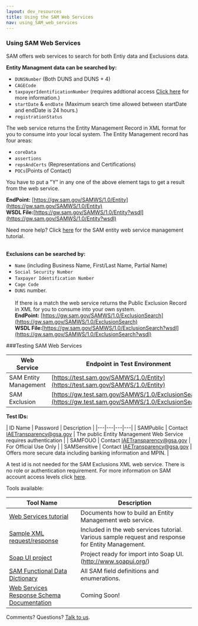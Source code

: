 ```yaml
---
layout: dev_resources
title: Using the SAM Web Services
nav: using_SAM_web_services
---
```

### Using SAM Web Services 
SAM offers web services to search for both Entiy data and Exclusions data.<br>

<b>Entity Managment data can be searched by:</b><br>

* ```DUNSNumber``` (Both DUNS and DUNS + 4)
* ```CAGECode```
* ```taxpayerIdentificationNumber``` (requires addtional access  [Click here](/developer_resources/Access_SAM_data.html "Data Access") for more information.)<br>
* ```startDate``` & ```endDate``` (Maximum search time allowed between startDate and endDate is 24 hours.)
* ```registrationStatus```

The web service returns the Entity Management Record in XML format for you to consume into your local system. The Entity Management record has four areas:<br>
* ```coreData```<br>
* ```assertions```<br>
* ```repsAndCerts``` (Representations and Certifications)<br>
* ```POCs```(Points of Contact)<br>

You have to put a "Y" in any one of the above element tags to get a result from the web service. <br>

<b>EndPoint:</b> [https://gw.sam.gov/SAMWS/1.0/Entity](https://gw.sam.gov/SAMWS/1.0/Entity)<br>
<b>WSDL File:</b>[https://gw.sam.gov/SAMWS/1.0/Entity?wsdl](https://gw.sam.gov/SAMWS/1.0/Entity?wsdl)

Need more help? Click [here](https://github.com/GSA/IAE-Architecture/tree/master/as-is/tech-docs/SAM) for the SAM entity web service management tutorial.<br> <br>

<b>Exclusions can be searched by:</b> <br>
* ```Name``` (including Business Name, First/Last Name, Partial Name)<br>
* ```Social Security Number```<br>
* ```Taxpayer Identification Number```<br>
* ```Cage Code```<br>
* ```DUNS``` number.<br> <br>If there is a match the web service returns the Public Exclusion Record in XML for you to consume into your own system.<br>
<b>EndPoint:</b> [https://gw.sam.gov/SAMWS/1.0/ExclusionSearch](https://gw.sam.gov/SAMWS/1.0/ExclusionSearch) <br>
<b>WSDL File:</b>[https://gw.sam.gov/SAMWS/1.0/ExclusionSearch?wsdl](https://gw.sam.gov/SAMWS/1.0/ExclusionSearch?wsdl)


###Testing SAM Web Services

| Web Service | Endpoint in Test Environment |
|---|---|
| SAM Entity Management |[https://test.sam.gov/SAMWS/1.0/Entity](https://test.sam.gov/SAMWS/1.0/Entity)|
| SAM Exclusion |[https://gw.test.sam.gov/SAMWS/1.0/ExclusionSearch](https://gw.test.sam.gov/SAMWS/1.0/ExclusionSearch)|



<b>Test IDs:</b>

| ID Name | Password | Description | 
|---|---|---|---|
| SAMPublic | Contact IAETransparency@gsa.gov | The public Entity Management Web Service requires authentication |
| SAMFOUO | Contact IAETransparency@gsa.gov | For Official Use Only | 
| SAMSensitive | Contact IAETransparency@gsa.gov | Offers more secure data including banking information and MPIN. |

A test id is not needed for the SAM Exclusions XML web service. There is no role or authentication requirement.
For more information on SAM account access levels click [here](http://gsa.github.io/IAE-Transparency-Space/IAE/developer_resources/Access_SAM_data.html).
 

Tools available:

| Tool Name | Description |
|---|---|
| [Web Services tutorial](https://github.com/GSA/IAE-Architecture/tree/master/as-is/tech-docs/SAM) | Documents how to build an Entity Management web service. |
| [Sample XML request/response]() | Included in the web services tutorial. Various sample request and response for Entity Management. |
| [Soap UI project]() | Project ready for import into Soap UI. (http://www.soapui.org/) |
| [SAM Functional Data Dictionary](https://github.com/GSA/IAE-Architecture/blob/master/as-is/tech-docs/SAM/SAM%20Functional%20Data%20Dictionary%20v4.0.pdf) |All SAM field definitions and enumerations.|
| [Web Services Response Schema Documentation]() | Coming Soon! |

Comments? Questions?  [Talk to us](https://github.com/GSA/IAE-Transparency-Space/issues).



